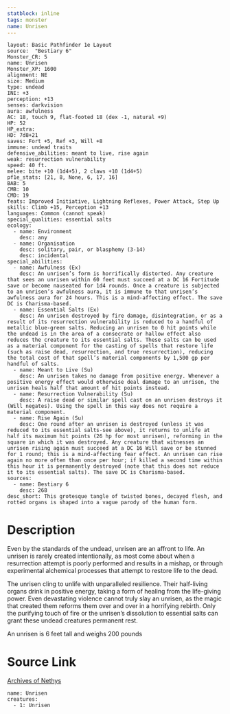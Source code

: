 ```yaml
---
statblock: inline
tags: monster
name: Unrisen
---
```

```statblock
layout: Basic Pathfinder 1e Layout
source:  "Bestiary 6"
Monster_CR: 5
name: Unrisen
Monster_XP: 1600
alignment: NE
size: Medium
type: undead
INI: +3
perception: +13
senses: darkvision
aura: awfulness
AC: 18, touch 9, flat-footed 18 (dex -1, natural +9)
HP: 52
HP_extra: 
HD: 7d8+21
saves: Fort +5, Ref +3, Will +8
immune: undead traits
defensive_abilities: meant to live, rise again
weak: resurrection vulnerability
speed: 40 ft.
melee: bite +10 (1d4+5), 2 claws +10 (1d4+5)
pf1e_stats: [21, 8, None, 6, 17, 16]
BAB: 5
CMB: 10
CMD: 19
feats: Improved Initiative, Lightning Reflexes, Power Attack, Step Up
skills: Climb +15, Perception +13
languages: Common (cannot speak)
special_qualities: essential salts
ecology:
  - name: Environment
    desc: any
  - name: Organisation
    desc: solitary, pair, or blasphemy (3-14)
    desc: incidental
special_abilities:
  - name: Awfulness (Ex)
    desc: An unrisen’s form is horrifically distorted. Any creature that sees an unrisen within 60 feet must succeed at a DC 16 Fortitude save or become nauseated for 1d4 rounds. Once a creature is subjected to an unrisen’s awfulness aura, it is immune to that unrisen’s awfulness aura for 24 hours. This is a mind-affecting effect. The save DC is Charisma-based.
  - name: Essential Salts (Ex)
    desc: An unrisen destroyed by fire damage, disintegration, or as a result of its resurrection vulnerability is reduced to a handful of metallic blue-green salts. Reducing an unrisen to 0 hit points while the undead is in the area of a consecrate or hallow effect also reduces the creature to its essential salts. These salts can be used as a material component for the casting of spells that restore life (such as raise dead, resurrection, and true resurrection), reducing the total cost of that spell’s material components by 1,500 gp per handful of salts.
  - name: Meant to Live (Su)
    desc: An unrisen takes no damage from positive energy. Whenever a positive energy effect would otherwise deal damage to an unrisen, the unrisen heals half that amount of hit points instead.
  - name: Resurrection Vulnerability (Su)
    desc: A raise dead or similar spell cast on an unrisen destroys it (Will negates). Using the spell in this way does not require a material component.
  - name: Rise Again (Su)
    desc: One round after an unrisen is destroyed (unless it was reduced to its essential salts-see above), it returns to unlife at half its maximum hit points (26 hp for most unrisen), reforming in the square in which it was destroyed. Any creature that witnesses an unrisen rising again must succeed at a DC 16 Will save or be stunned for 1 round; this is a mind-affecting fear effect. An unrisen can rise again no more often than once per hour; if killed a second time within this hour it is permanently destroyed (note that this does not reduce it to its essential salts). The save DC is Charisma-based.
sources:
  - name: Bestiary 6
    desc: 268
desc_short: This grotesque tangle of twisted bones, decayed flesh, and rotted organs is shaped into a vague parody of the human form.
```
# Description
Even by the standards of the undead, unrisen are an affront to life. An unrisen is rarely created intentionally, as most come about when a resurrection attempt is poorly performed and results in a mishap, or through experimental alchemical processes that attempt to restore life to the dead. 

The unrisen cling to unlife with unparalleled resilience. Their half-living organs drink in positive energy, taking a form of healing from the life-giving power. Even devastating violence cannot truly slay an unrisen, as the magic that created them reforms them over and over in a horrifying rebirth. Only the purifying touch of fire or the unrisen’s dissolution to essential salts can grant these undead creatures permanent rest. 

An unrisen is 6 feet tall and weighs 200 pounds
# Source Link
[Archives of Nethys](https://aonprd.com/MonsterDisplay.aspx?ItemName=Unrisen)
```encounter-table
name: Unrisen
creatures:
  - 1: Unrisen
```
